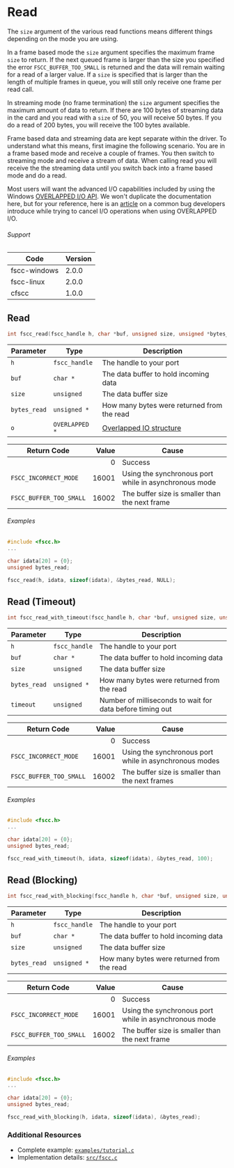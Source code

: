 # Read

The `size` argument of the various read functions means different things depending on the mode you are using.

In a frame based mode the `size` argument specifies the maximum frame `size` to return. If the next queued frame is larger than the size you specified the error `FSCC_BUFFER_TOO_SMALL` is returned and the data will remain waiting for a read of a larger value. If a `size` is specified that is larger than the length of multiple frames in queue, you will still only receive one frame per read call.

In streaming mode (no frame termination) the `size` argument specifies the maximum amount of data to return. If there are 100 bytes of streaming data in the card and you read with a `size` of 50, you will receive 50 bytes. If you do a read of 200 bytes, you will receive the 100 bytes available.

Frame based data and streaming data are kept separate within the driver. To understand what this means, first imagine the following scenario. You are in a frame based mode and receive a couple of frames. You then switch to streaming mode and receive a stream of data. When calling read
you will receive the the streaming data until you switch back into a frame based mode and do a read.

Most users will want the advanced I/O capabilities included by using the Windows [OVERLAPPED I/O API](http://msdn.microsoft.com/en-us/library/windows/desktop/ms686358.aspx). We won't duplicate the documentation here, but for your reference, here is an [article](http://blogs.msdn.com/b/oldnewthing/archive/2011/02/02/10123392.aspx) on a common bug developers introduce while trying to cancel I/O operations when using OVERLAPPED I/O.

###### Support
| Code | Version |
| ---- | ------- |
| fscc-windows | 2.0.0 |
| fscc-linux | 2.0.0 |
| cfscc | 1.0.0 |


## Read
```c
int fscc_read(fscc_handle h, char *buf, unsigned size, unsigned *bytes_read, OVERLAPPED *o)
```

| Parameter | Type | Description |
| --------- | ---- | ----------- |
| `h` | `fscc_handle` | The handle to your port |
| `buf` | `char *` | The data buffer to hold incoming data |
| `size` | `unsigned` | The data buffer size |
| `bytes_read` | `unsigned *` | How many bytes were returned from the read |
| `o` | `OVERLAPPED *`| [Overlapped IO structure](http://msdn.microsoft.com/en-us/library/windows/desktop/ms686358.aspx) |

| Return Code | Value | Cause |
| ------------ | -----:| ----- |
| | 0 | Success |
| `FSCC_INCORRECT_MODE` | 16001 | Using the synchronous port while in asynchronous mode |
| `FSCC_BUFFER_TOO_SMALL` | 16002 | The buffer size is smaller than the next frame |

###### Examples
```c
#include <fscc.h>
...

char idata[20] = {0};
unsigned bytes_read;

fscc_read(h, idata, sizeof(idata), &bytes_read, NULL);
```


## Read (Timeout)
```c
int fscc_read_with_timeout(fscc_handle h, char *buf, unsigned size, unsigned *bytes_read, unsigned timeout)
```

| Parameter | Type | Description |
| --------- | ---- | ----------- |
| `h` | `fscc_handle` | The handle to your port |
| `buf` | `char *` | The data buffer to hold incoming data |
| `size` | `unsigned` | The data buffer size |
| `bytes_read` | `unsigned *` | How many bytes were returned from the read |
| `timeout` | `unsigned` | Number of milliseconds to wait for data before timing out |

| Return Code | Value | Cause |
| ----------- | -----:| ----- |
| | 0 | Success |
| `FSCC_INCORRECT_MODE` | 16001 | Using the synchronous port while in asynchronous modes |
| `FSCC_BUFFER_TOO_SMALL` | 16002 | The buffer size is smaller than the next frames |

###### Examples
```c
#include <fscc.h>
...

char idata[20] = {0};
unsigned bytes_read;

fscc_read_with_timeout(h, idata, sizeof(idata), &bytes_read, 100);
```


## Read (Blocking)
```c
int fscc_read_with_blocking(fscc_handle h, char *buf, unsigned size, unsigned *bytes_read)
```

| Parameter | Type | Description |
| --------- | ---- | ----------- |
| `h` | `fscc_handle` | The handle to your port |
| `buf` | `char *` | The data buffer to hold incoming data |
| `size` | `unsigned` | The data buffer size |
| `bytes_read` | `unsigned *` | How many bytes were returned from the read |

| Return Code | Value | Cause |
| ----------- | -----:| ----- |
| | 0 | Success |
| `FSCC_INCORRECT_MODE` | 16001 | Using the synchronous port while in asynchronous mode |
| `FSCC_BUFFER_TOO_SMALL` | 16002 | The buffer size is smaller than the next frame |

###### Examples
```c
#include <fscc.h>
...

char idata[20] = {0};
unsigned bytes_read;

fscc_read_with_blocking(h, idata, sizeof(idata), &bytes_read);
```


### Additional Resources
- Complete example: [`examples/tutorial.c`](../examples/tutorial.c)
- Implementation details: [`src/fscc.c`](../src/fscc.c)
